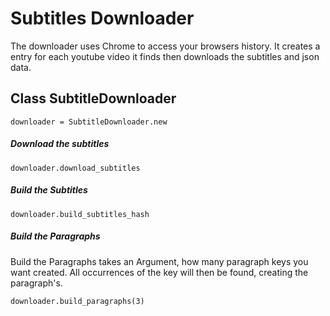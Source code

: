 # Subtitles Downloader

The downloader uses Chrome to access your browsers history. It creates a entry for
each youtube video it finds then downloads the subtitles and json data.

## Class SubtitleDownloader


    downloader = SubtitleDownloader.new


##### Download the subtitles


    downloader.download_subtitles


##### Build the Subtitles


    downloader.build_subtitles_hash


##### Build the Paragraphs

Build the Paragraphs takes an Argument, how many paragraph keys you want created.
All occurrences of the key will then be found, creating the paragraph's.


    downloader.build_paragraphs(3)


